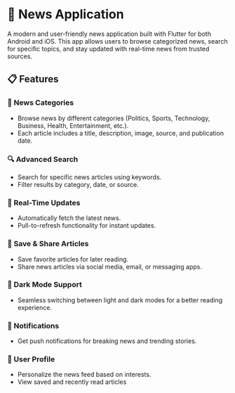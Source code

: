# 📢 News Application

A modern and user-friendly news application built with Flutter for both Android and iOS. This app allows users to browse categorized news, search for specific topics, and stay updated with real-time news from trusted sources.

## 📋 Features

### 📰 News Categories
- Browse news by different categories (Politics, Sports, Technology, Business, Health, Entertainment, etc.).
- Each article includes a title, description, image, source, and publication date.

### 🔍 Advanced Search
- Search for specific news articles using keywords.
- Filter results by category, date, or source.

### 📲 Real-Time Updates
- Automatically fetch the latest news.
- Pull-to-refresh functionality for instant updates.

### 📑 Save & Share Articles
- Save favorite articles for later reading.
- Share news articles via social media, email, or messaging apps.

### 🌙 Dark Mode Support
- Seamless switching between light and dark modes for a better reading experience.

### 🔔 Notifications
- Get push notifications for breaking news and trending stories.

### 👤 User Profile
- Personalize the news feed based on interests.
- View saved and recently read articles
